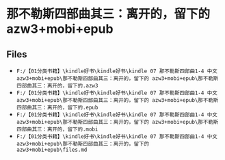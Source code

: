# 那不勒斯四部曲其三：离开的，留下的 azw3+mobi+epub

## Files

- `F:/【01分类书籍】\kindle好书\kindle好书\kindle 07 那不勒斯四部曲1-4 中文 azw3+mobi+epub\那不勒斯四部曲其三：离开的，留下的 azw3+mobi+epub\那不勒斯四部曲其三：离开的，留下的.azw3`
- `F:/【01分类书籍】\kindle好书\kindle好书\kindle 07 那不勒斯四部曲1-4 中文 azw3+mobi+epub\那不勒斯四部曲其三：离开的，留下的 azw3+mobi+epub\那不勒斯四部曲其三：离开的，留下的.epub`
- `F:/【01分类书籍】\kindle好书\kindle好书\kindle 07 那不勒斯四部曲1-4 中文 azw3+mobi+epub\那不勒斯四部曲其三：离开的，留下的 azw3+mobi+epub\那不勒斯四部曲其三：离开的，留下的.mobi`
- `F:/【01分类书籍】\kindle好书\kindle好书\kindle 07 那不勒斯四部曲1-4 中文 azw3+mobi+epub\那不勒斯四部曲其三：离开的，留下的 azw3+mobi+epub\files.md`
